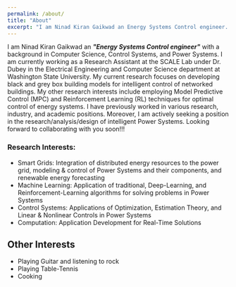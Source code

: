 ```yaml
---
permalink: /about/
title: "About"
excerpt: "I am Ninad Kiran Gaikwad an Energy Systems Control engineer..."
---
```


I am Ninad Kiran Gaikwad an ***"Energy Systems Control engineer"*** with a background in Computer Science, Control Systems, and Power Systems.  I am currently working as a Research Assistant at the SCALE Lab under Dr. Dubey in the Electrical Engineering and Computer Science department at Washington State University. My current research focuses on developing black and grey box building models for intelligent control of networked buildings. My other research interests include employing Model Predictive Control (MPC) and Reinforcement Learning (RL) techniques for optimal control of energy systems. I have previously worked in various research, industry, and academic positions. Moreover, I am actively seeking a position in the research/analysis/design of intelligent Power Systems. Looking forward to collaborating with you soon!!!

### Research Interests:

- Smart Grids: Integration of distributed energy resources to the power grid, modeling & control of Power Systems and their components, and renewable energy forecasting
- Machine Learning: Application of traditional, Deep-Learning, and Reinforcement-Learning algorithms for solving problems in Power Systems 
- Control Systems: Applications of Optimization, Estimation Theory, and Linear & Nonlinear Controls in Power Systems
- Computation: Application Development for Real-Time Solutions

## Other Interests

- Playing Guitar and listening to rock
- Playing Table-Tennis
- Cooking

